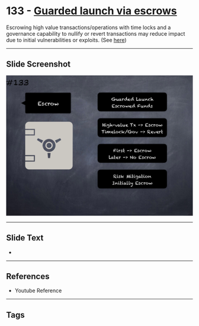 # 133 - [Guarded launch via escrows](Guarded%20launch%20via%20escrows.md)
Escrowing high value transactions/operations with time locks and a governance capability to nullify or revert transactions may reduce impact due to initial vulnerabilities or exploits. (See [here](https://medium.com/electric-capital/derisking-defi-guarded-launches-2600ce730e0a#:~:text=Guarded%20Launches:%20Protecting%20Users%20with%20Limits&text=A%20new%20contract%20is%20deployed,product%20in%20a%20limited%20scope.))
___
## Slide Screenshot
![0133.png](../../images/5.Pitfalls%20and%20Best%20Practices%20201/133.png)
___
## Slide Text
- 
___
## References
- Youtube Reference
___
## Tags